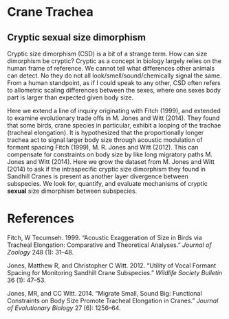 # Crane Trachea

## Cryptic sexual size dimorphism

Cryptic size dimorphism (CSD) is a bit of a strange term. How can size
dimorphism be cryptic? Cryptic as a concept in biology largely relies on
the human frame of reference. We cannot tell what differences other
animals can detect. No they do not all look/smell/sound/chemically
signal the same. From a human standpoint, as if I could speak to any
other, CSD often refers to allometric scaling differences between the
sexes, where one sexes body part is larger than expected given body
size.

Here we extend a line of inquiry originating with Fitch (1999), and
extended to examine evolutionary trade offs in M. Jones and Witt (2014).
They found that some birds, crane species in particular, exhibit a
looping of the trachae (tracheal elongation). It is hypothesized that
the proportionally longer trachea act to signal larger body size through
acoustic modulation of formant spacing Fitch (1999), M. R. Jones and
Witt (2012). This can compensate for constraints on body size by like
long migratory paths M. Jones and Witt (2014). Here we grow the dataset
from M. Jones and Witt (2014) to ask if the intraspecific cryptic size
dimorphism they found in Sandhill Cranes is present as another layer
divergence between subspecies. We look for, quantify, and evaluate
mechanisms of cryptic **sexual** size dimorphism between subspecies.

# References

Fitch, W Tecumseh. 1999. “Acoustic Exaggeration of Size in Birds via
Tracheal Elongation: Comparative and Theoretical Analyses.” *Journal of
Zoology* 248 (1): 31–48.

Jones, Matthew R, and Christopher C Witt. 2012. “Utility of Vocal
Formant Spacing for Monitoring Sandhill Crane Subspecies.” *Wildlife
Society Bulletin* 36 (1): 47–53.

Jones, MR, and CC Witt. 2014. “Migrate Small, Sound Big: Functional
Constraints on Body Size Promote Tracheal Elongation in Cranes.”
*Journal of Evolutionary Biology* 27 (6): 1256–64.
